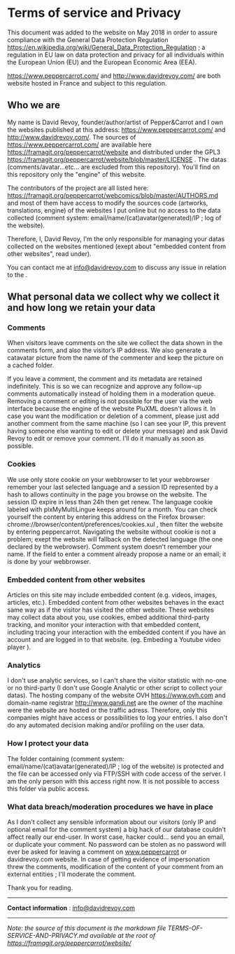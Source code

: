 # Terms of service and Privacy

This document was added to the website on May 2018 in order to assure compliance with the General Data Protection Regulation https://en.wikipedia.org/wiki/General_Data_Protection_Regulation ; a regulation in EU law on data protection and privacy for all individuals within the European Union (EU) and the European Economic Area (EEA). 

https://www.peppercarrot.com/ and http://www.davidrevoy.com/ are both website hosted in France and subject to this regulation.

## Who we are

My name is David Revoy, founder/author/artist of Pepper&Carrot and I own the websites published at this address: https://www.peppercarrot.com/ and http://www.davidrevoy.com/. The sources of https://www.peppercarrot.com/ are available here https://framagit.org/peppercarrot/website and distributed under the GPL3 https://framagit.org/peppercarrot/website/blob/master/LICENSE . The datas (comments/avatar...etc... are excluded from this repository). You'll find on this repository only the "engine" of this website. 

The contributors of the project are all listed here: https://framagit.org/peppercarrot/webcomics/blob/master/AUTHORS.md and most of them have access to modify the sources code (artworks, translations, engine) of the websites I put online but no access to the data collected (comment system: email/name/(cat)avatar(generated)/IP ; log of the website).

Therefore, I, David Revoy, I'm the only responsible for managing your datas collected on the websites mentioned (exept about "embedded content from other websites", read under). 

You can contact me at [info@davidrevoy.com](mailto:info@davidrevoy.com) to discuss any issue in relation to the .

## What personal data we collect why we collect it and how long we retain your data

### Comments

When visitors leave comments on the site we collect the data shown in the comments form, and also the visitor’s IP address. We also generate a catavatar picture from the name of the commenter and keep the picture on a cached folder.

If you leave a comment, the comment and its metadata are retained indefinitely. This is so we can recognize and approve any follow-up comments automatically instead of holding them in a moderation queue. Removing a comment or editing is not possible for the user via the web interface because the engine of the website PluXML doesn't allows it. In case you want the modification or deletion of a comment, please just add another comment from the same machine (so I can see your IP, this prevent having someone else wanting to edit or delete your message) and ask David Revoy to edit or remove your comment. I'll do it manually as soon as possible. 

### Cookies

We use only store cookie on your webbrowser to let your webbrowser remember your last selected language and a session ID represented by a hash to allows continuity in the page you browse on the website. The session ID expire in less than 24h then get renew. The language cookie labeled with plxMyMultiLingue keeps around for a month. You can check yourself the content by entering this address on the Firefox browser: chrome://browser/content/preferences/cookies.xul , then filter the website by entering peppercarrot. Navigating the website without cookie is not a problem; exept the website will fallback on the detected language (the one declared by the webrowser). Comment system doesn't remember your name. If the field to enter a comment already propose a name or an email; it is done by your webbrowser.

### Embedded content from other websites

Articles on this site may include embedded content (e.g. videos, images, articles, etc.). Embedded content from other websites behaves in the exact same way as if the visitor has visited the other website. These websites may collect data about you, use cookies, embed additional third-party tracking, and monitor your interaction with that embedded content, including tracing your interaction with the embedded content if you have an account and are logged in to that website. (eg. Embeding a Youtube video player ).

### Analytics

I don't use analytic services, so I can't share the visitor statistic with no-one or no third-party (I don't use Google Analytic or other script to collect your datas). The hosting company of the website OVH https://www.ovh.com and domain-name registrar http://www.gandi.net are the owner of the machine were the website are hosted or the traffic adress. Therefore, only this companies might have access or possibilities to log your entries. I also don't do any automated decision making and/or profiling on the user data. 

### How I protect your data

The folder containing (comment system: email/name/(cat)avatar(generated)/IP ; log of the website) is protected and the file can be accessed only via FTP/SSH with code access of the server. I am the only person with this access right now. It is not possible to access this folder via public access.

### What data breach/moderation procedures we have in place

As I don't collect any sensible information about our visitors (only IP and optional email for the comment system) a big hack of our database couldn't affect really our end-user. In worst case, hacker could... send you an email, or duplicate your comment. No password can be stolen as no password will ever be asked for leaving a comment on www.peppercarrot or davidrevoy.com website. In case of getting evidence of impersonation threw the comments, modification of the content of your comment from an external entities ; I'll moderate the comment.

Thank you for reading.

---

**Contact information** : [info@davidrevoy.com](mailto:info@davidrevoy.com)

---

*Note: the source of this document is the markdown file TERMS-OF-SERVICE-AND-PRIVACY.md available at the root of https://framagit.org/peppercarrot/website/*

